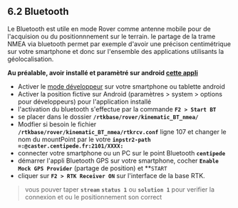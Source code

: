 
## 6.2 Bluetooth

Le Bluetooth est utile en mode Rover comme antenne mobile pour de l'acquision ou du positionnnement sur le terrain. le partage de la trame NMEA via bluetooth permet par exemple d'avoir une précison centimétrique sur votre smartphone et donc sur l'ensemble des applications utilisants la géolocalisation.

**Au préalable, avoir installé et paramètré sur android [cette appli](https://play.google.com/store/apps/details?id=googoo.android.btgps&hl=fr)**

* Activer le [mode développeur](https://www.androidpit.fr/comment-activer-options-developpeurs-android) sur votre smartphone ou tablette android
* Activer la position fictive sur Android (paramètres > system > options pour développeurs) pour l'application installé 
* l'activation du bluetooth s'effectue par la commande **```F2 > Start BT```** 
* se placer dans le dossier **```/rtkbase/rover/kinematic_BT_nmea/```**
* Modfier si besoin le fichier **```/rtkbase/rover/kinematic_BT_nmea/rtkrcv.conf```** ligne 107 et changer le nom du mountPoint par le votre **```inpstr2-path =:@caster.centipede.fr:2101/XXXX:```**
* connecter votre smartphone ou un PC sur le point Bluetooth **```centipede```**
* démarrer l'appli Bluetooth GPS sur votre smartphone, cocher **```Enable Mock GPS Provider```** (partage de position) et **```START```
* cliquer sur **```F2 > RTK Receiver ON```** sur l'interface de la base RTK.
> vous pouver taper **```stream```** **```status 1```** ou **```solution 1```** pour verifier la connexion et ou le positionnement son correct



